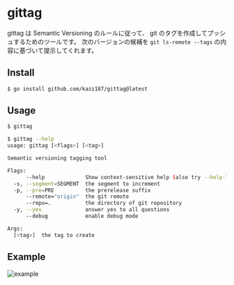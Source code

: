 # gittag

gittag は Semantic Versioning のルールに従って、 git のタグを作成してプッシュするためのツールです。
次のバージョンの候補を `git ls-remote --tags` の内容に基づいて提示してくれます。

## Install

```bash
$ go install github.com/kazz187/gittag@latest
```

## Usage

```bash
$ gittag

$ gittag --help
usage: gittag [<flags>] [<tag>]

Semantic versioning tagging tool

Flags:
      --help             Show context-sensitive help (also try --help-long and --help-man).
  -s, --segment=SEGMENT  the segment to increment
  -p, --pre=PRE          the prerelease suffix
      --remote="origin"  the git remote
      --repo=.           the directory of git repository
  -y, --yes              answer yes to all questions
      --debug            enable debug mode

Args:
  [<tag>]  the tag to create
```

## Example
![example](https://user-images.githubusercontent.com/761734/183281408-479dd4d8-c761-48a3-af5f-965561494d34.gif)